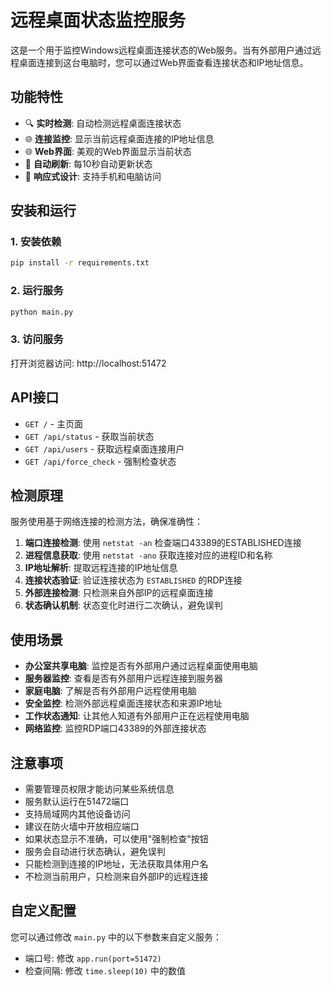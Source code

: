 # 远程桌面状态监控服务

这是一个用于监控Windows远程桌面连接状态的Web服务。当有外部用户通过远程桌面连接到这台电脑时，您可以通过Web界面查看连接状态和IP地址信息。

## 功能特性

- 🔍 **实时检测**: 自动检测远程桌面连接状态
- 🌐 **连接监控**: 显示当前远程桌面连接的IP地址信息
- 🌐 **Web界面**: 美观的Web界面显示当前状态
- 🔄 **自动刷新**: 每10秒自动更新状态
- 📱 **响应式设计**: 支持手机和电脑访问

## 安装和运行

### 1. 安装依赖

```bash
pip install -r requirements.txt
```

### 2. 运行服务

```bash
python main.py
```

### 3. 访问服务

打开浏览器访问: http://localhost:51472

## API接口

- `GET /` - 主页面
- `GET /api/status` - 获取当前状态
- `GET /api/users` - 获取远程桌面连接用户
- `GET /api/force_check` - 强制检查状态

## 检测原理

服务使用基于网络连接的检测方法，确保准确性：

1. **端口连接检测**: 使用 `netstat -an` 检查端口43389的ESTABLISHED连接
2. **进程信息获取**: 使用 `netstat -ano` 获取连接对应的进程ID和名称
3. **IP地址解析**: 提取远程连接的IP地址信息
4. **连接状态验证**: 验证连接状态为 `ESTABLISHED` 的RDP连接
5. **外部连接检测**: 只检测来自外部IP的远程桌面连接
6. **状态确认机制**: 状态变化时进行二次确认，避免误判

## 使用场景

- **办公室共享电脑**: 监控是否有外部用户通过远程桌面使用电脑
- **服务器监控**: 查看是否有外部用户远程连接到服务器
- **家庭电脑**: 了解是否有外部用户远程使用电脑
- **安全监控**: 检测外部远程桌面连接状态和来源IP地址
- **工作状态通知**: 让其他人知道有外部用户正在远程使用电脑
- **网络监控**: 监控RDP端口43389的外部连接状态

## 注意事项

- 需要管理员权限才能访问某些系统信息
- 服务默认运行在51472端口
- 支持局域网内其他设备访问
- 建议在防火墙中开放相应端口
- 如果状态显示不准确，可以使用"强制检查"按钮
- 服务会自动进行状态确认，避免误判
- 只能检测到连接的IP地址，无法获取具体用户名
- 不检测当前用户，只检测来自外部IP的远程连接

## 自定义配置

您可以通过修改 `main.py` 中的以下参数来自定义服务：

- 端口号: 修改 `app.run(port=51472)`
- 检查间隔: 修改 `time.sleep(10)` 中的数值
